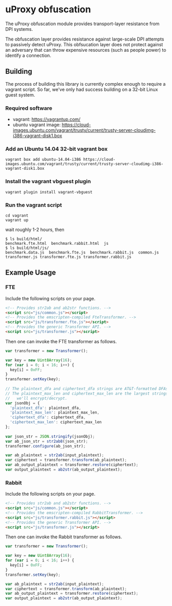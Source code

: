 uProxy obfuscation
==================

The uProxy obfuscation module provides transport-layer resistance from DPI systems.

The obfuscation layer provides resistance against large-scale DPI attempts to passively detect uProxy. This obfsucation layer does not protect against an adversary that can throw expensive resources (such as people power) to identify a connection.

Building
--------

The process of building this library is currently complex enough to require a vagrant script. So far, we've only had success building on a 32-bit Linux guest system.

### Required software 

* vagrant: https://vagrantup.com/
* ubuntu vagrant image: https://cloud-images.ubuntu.com/vagrant/trusty/current/trusty-server-cloudimg-i386-vagrant-disk1.box

### Add an Ubuntu 14.04 32-bit vagrant box

```shell
vagrant box add ubuntu-14.04-i386 https://cloud-images.ubuntu.com/vagrant/trusty/current/trusty-server-cloudimg-i386-vagrant-disk1.box
```

### Install the vagrant vbguest plugin

```shell
vagrant plugin install vagrant-vbguest
```

### Run the vagrant script

```
cd vagrant 
vagrant up
```

wait roughly 1-2 hours, then

```shell
$ ls build/html/
benchmark.fte.html  benchmark.rabbit.html  js
$ ls build/html/js/
benchmark.data.js  benchmark.fte.js  benchmark.rabbit.js  common.js  transformer.js transformer.fte.js transformer.rabbit.js
```

Example Usage
-------------

### FTE

Include the following scripts on your page.

```html
<!-- Provides str2ab and ab2str functions. -->
<script src="js/common.js"></script>
<!-- Provides the emscripten-compiled FteTransformer. -->
<script src="js/transformer.fte.js"></script>
<!-- Provides the generic Transformer API. -->
<script src="js/transformer.js"></script>
```

Then one can invoke the FTE transformer as follows.

```javascript
var transformer = new Transformer();

var key = new Uint8Array(16);
for (var i = 0; i < 16; i++) {
  key[i] = 0xFF;
}
transformer.setKey(key);
        
// The plaintext_dfa and ciphertext_dfa strings are AT&T-formatted DFAs.
// The plaintext_max_len and ciphertext_max_len are the largest strings
//   we'll encrypt/decrypt.
var jsonObj = {
  'plaintext_dfa': plaintext_dfa,
  'plaintext_max_len': plaintext_max_len,
  'ciphertext_dfa': ciphertext_dfa,
  'ciphertext_max_len': ciphertext_max_len
};
        
var json_str = JSON.stringify(jsonObj);
var ab_json_str = str2ab8(json_str);
transformer.configure(ab_json_str);

var ab_plaintext = str2ab(input_plaintext);
var ciphertext = transformer.transform(ab_plaintext);
var ab_output_plaintext = transformer.restore(ciphertext);
var output_plaintext = ab2str(ab_output_plaintext);
```

### Rabbit

Include the following scripts on your page.

```html
<!-- Provides str2ab and ab2str functions. -->
<script src="js/common.js"></script>
<!-- Provides the emscripten-compiled RabbitTransformer. -->
<script src="js/transformer.rabbit.js"></script>
<!-- Provides the generic Transformer API. -->
<script src="js/transformer.js"></script>
```

Then one can invoke the Rabbit transformer as follows.

```javascript
var transformer = new Transformer();

var key = new Uint8Array(16);
for (var i = 0; i < 16; i++) {
  key[i] = 0xFF;
}
transformer.setKey(key);

var ab_plaintext = str2ab(input_plaintext);
var ciphertext = transformer.transform(ab_plaintext);
var ab_output_plaintext = transformer.restore(ciphertext);
var output_plaintext = ab2str(ab_output_plaintext);
```

